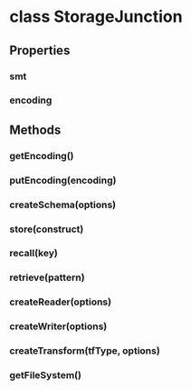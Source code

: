 # class StorageJunction

## Properties

### smt

### encoding

## Methods

### getEncoding()

### putEncoding(encoding)

### createSchema(options)

### store(construct)

### recall(key)

### retrieve(pattern)

### createReader(options)

### createWriter(options)

### createTransform(tfType, options)

### getFileSystem()
